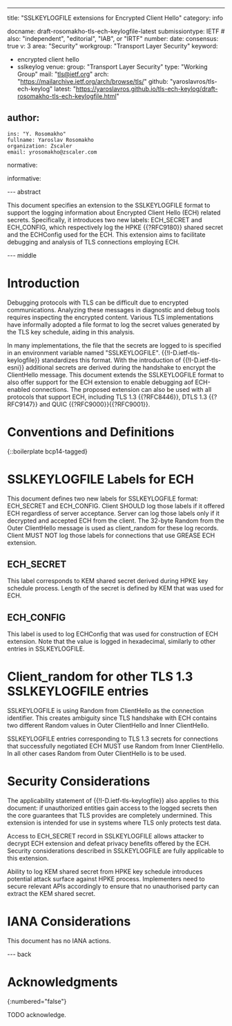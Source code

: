 ---
title: "SSLKEYLOGFILE extensions for Encrypted Client Hello"
category: info

docname: draft-rosomakho-tls-ech-keylogfile-latest
submissiontype: IETF  # also: "independent", "editorial", "IAB", or "IRTF"
number:
date:
consensus: true
v: 3
area: "Security"
workgroup: "Transport Layer Security"
keyword:
 - encrypted client hello
 - sslkeylog
venue:
  group: "Transport Layer Security"
  type: "Working Group"
  mail: "tls@ietf.org"
  arch: "https://mailarchive.ietf.org/arch/browse/tls/"
  github: "yaroslavros/tls-ech-keylog"
  latest: "https://yaroslavros.github.io/tls-ech-keylog/draft-rosomakho-tls-ech-keylogfile.html"

author:
 -
    ins: "Y. Rosomakho"
    fullname: Yaroslav Rosomakho
    organization: Zscaler
    email: yrosomakho@zscaler.com

normative:

informative:


--- abstract

This document specifies an extension to the SSLKEYLOGFILE format  to support the logging information about Encrypted Client Hello (ECH) related secrets. Specifically, it introduces two new labels: ECH_SECRET and ECH_CONFIG, which respectively log the HPKE {{?RFC9180}} shared secret and the ECHConfig used for the ECH. This extension aims to facilitate debugging and analysis of TLS connections employing ECH.


--- middle

# Introduction

Debugging protocols with TLS can be difficult due to encrypted communications. Analyzing these messages in diagnostic and debug tools requires inspecting the encrypted content. Various TLS implementations have informally adopted a file format to log the secret values generated by the TLS key schedule, aiding in this analysis.

In many implementations, the file that the secrets are logged to is specified in an environment variable named
"SSLKEYLOGFILE". {{!I-D.ietf-tls-keylogfile}} standardizes this format.  With the introduction of {{!I-D.ietf-tls-esni}} additional secrets are derived during the handshake to encrypt the ClientHello message. This document extends the SSLKEYLOGFILE format to also offer support for the ECH extension to enable debugging aof ECH-enabled connections. The proposed extension can also be used with all protocols that support ECH, including TLS 1.3 {{?RFC8446}}, DTLS 1.3 {{?RFC9147}} and QUIC {{?RFC9000}}{{?RFC9001}}.

# Conventions and Definitions
{::boilerplate bcp14-tagged}

# SSLKEYLOGFILE Labels for ECH

This document defines two new labels for SSLKEYLOGFILE format: ECH_SECRET and ECH_CONFIG. Client SHOULD log those labels if it offered ECH regardless of server acceptance. Server can log those labels only if it decrypted and accepted ECH from the client. The 32-byte Random from the Outer ClientHello message is used as client_random for these log records. Client MUST NOT log those labels for connections that use GREASE ECH extension.


## ECH_SECRET

This label corresponds to KEM shared secret derived during HPKE key schedule process. Length of the secret is defined by KEM that was used for ECH.


## ECH_CONFIG

This label is used to log ECHConfig that was used for construction of ECH extension. Note that the value is logged in hexadecimal, similarly to other entries in SSLKEYLOGFILE.


# Client_random for other TLS 1.3 SSLKEYLOGFILE entries

SSLKEYLOGFILE is using Random from ClientHello as the connection identifier. This creates ambiguity since TLS handshake with ECH contains two different Random values in Outer ClientHello and Inner ClientHello.

SSLKEYLOGFILE entries corresponding to TLS 1.3 secrets for connections that successfully negotiated ECH MUST use Random from Inner ClientHello. In all other cases Random from Outer ClientHello is to be used.


# Security Considerations

The applicability statement of {{!I-D.ietf-tls-keylogfile}} also applies to this document: if unauthorized   entities gain access to the logged secrets then the core guarantees that TLS provides are completely undermined. This extension is intended for use in systems where TLS only protects test data. 

Access to ECH_SECRET record in SSLKEYLOGFILE allows attacker to decrypt ECH extension and defeat privacy benefits offered by the ECH. Security considerations described in SSLKEYLOGFILE are fully applicable to this extension.

Ability to log KEM shared secret from HPKE key schedule introduces potential attack surface against HPKE process. Implementers need to secure relevant APIs accordingly to ensure that no unauthorised party can extract the KEM shared secret.

# IANA Considerations

This document has no IANA actions.


--- back

# Acknowledgments
{:numbered="false"}

TODO acknowledge.
